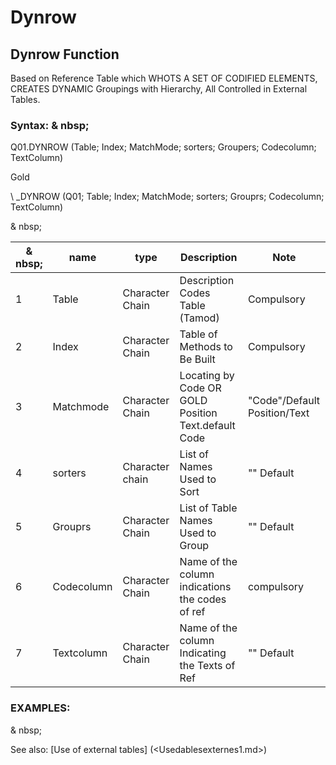 # Dynrow

## Dynrow Function

Based on Reference Table which WHOTS A SET OF CODIFIED ELEMENTS, CREATES DYNAMIC Groupings with Hierarchy, All Controlled in External Tables.

### Syntax: & nbsp;

Q01.DYNROW (Table; Index; MatchMode; sorters; Groupers; Codecolumn; TextColumn)

Gold

\ _DYNROW (Q01; Table; Index; MatchMode; sorters; Grouprs; Codecolumn; TextColumn)

& nbsp;

| & nbsp; | **name** | **type** | **Description** | **Note** |
| --- | --- | --- | --- | --- |
| &#49; | Table | Character Chain | Description Codes Table (Tamod) | Compulsory |
| &#50; | Index | Character Chain | Table of Methods to Be Built | Compulsory |
| &#51; | Matchmode | Character Chain | Locating by Code OR GOLD Position Text.default Code | "Code"/Default Position/Text |
| &#52; | sorters | Character chain | List of Names Used to Sort | "" Default |
| &#53; | Grouprs | Character Chain | List of Table Names Used to Group | "" Default |
| &#54; | Codecolumn | Character Chain | Name of the column indications the codes of ref | compulsory |
| &#55; | Textcolumn | Character Chain | Name of the column Indicating the Texts of Ref | "" Default |

### EXAMPLES:

& nbsp;

See also: [Use of external tables] (<Usedablesexternes1.md>)